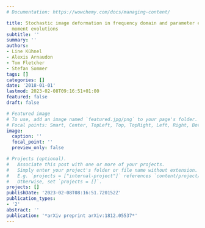 ```yaml
---
# Documentation: https://wowchemy.com/docs/managing-content/

title: Stochastic image deformation in frequency domain and parameter estimation using
  moment evolutions
subtitle: ''
summary: ''
authors:
- Line Kühnel
- Alexis Arnaudon
- Tom Fletcher
- Stefan Sommer
tags: []
categories: []
date: '2018-01-01'
lastmod: 2023-02-08T09:16:51+01:00
featured: false
draft: false

# Featured image
# To use, add an image named `featured.jpg/png` to your page's folder.
# Focal points: Smart, Center, TopLeft, Top, TopRight, Left, Right, BottomLeft, Bottom, BottomRight.
image:
  caption: ''
  focal_point: ''
  preview_only: false

# Projects (optional).
#   Associate this post with one or more of your projects.
#   Simply enter your project's folder or file name without extension.
#   E.g. `projects = ["internal-project"]` references `content/project/deep-learning/index.md`.
#   Otherwise, set `projects = []`.
projects: []
publishDate: '2023-02-08T08:16:51.720152Z'
publication_types:
- '2'
abstract: ''
publication: '*arXiv preprint arXiv:1812.05537*'
---
```

